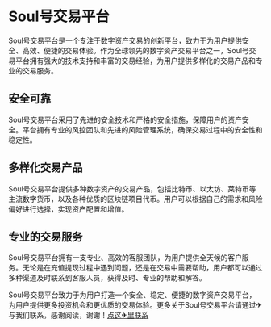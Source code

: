 # Soul号交易平台

Soul号交易平台是一个专注于数字资产交易的创新平台，致力于为用户提供安全、高效、便捷的交易体验。作为全球领先的数字资产交易平台之一，Soul号交易平台拥有强大的技术支持和丰富的交易经验，为用户提供多样化的交易产品和专业的交易服务。

## 安全可靠

Soul号交易平台采用了先进的安全技术和严格的安全措施，保障用户的资产安全。平台拥有专业的风控团队和先进的风险管理系统，确保交易过程中的安全性和稳定性。

## 多样化交易产品

Soul号交易平台提供多种数字资产的交易产品，包括比特币、以太坊、莱特币等主流数字货币，以及各种优质的区块链项目代币。用户可以根据自己的需求和风险偏好进行选择，实现资产配置和增值。

## 专业的交易服务

Soul号交易平台拥有一支专业、高效的客服团队，为用户提供全天候的客户服务。无论是在充值提现过程中遇到问题，还是在交易中需要帮助，用户都可以通过多种渠道及时联系到客服人员，获得及时、专业的帮助和解答。

Soul号交易平台致力于为用户打造一个安全、稳定、便捷的数字资产交易平台，为用户提供更多投资机会和更优质的交易体验。更多关于Soul号交易平台请通过✈与我们联系，感谢阅读，谢谢！[点这✈里联系](https://sms.k02.cc)